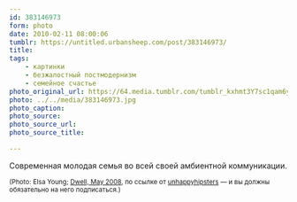 ```yaml
---
id: 383146973
form: photo
date: 2010-02-11 08:00:06
tumblr: https://untitled.urbansheep.com/post/383146973/
title:
tags:
    - картинки
    - безжалостный постмодернизм
    - семейное счастье
photo_original_url: https://64.media.tumblr.com/tumblr_kxhmt3Y7sc1qam6ylo1_1280.jpg
photo: ../../media/383146973.jpg
photo_caption:
photo_source:
photo_source_url:
photo_source_title:

---
```


<p>Современная молодая семья во всей своей амбиентной коммуникации.</p>

<p><small>(Photo: Elsa Young; <a href="http://www.dwell.com/slideshows/katzs-cradle.html?slide=6&amp;paused=true">Dwell, May 2008</a>, по ссылке от <a href="http://unhappyhipsters.com/post/381920826/both-considered-this-quality-time-photo-elsa" class="tumblr_blog">unhappyhipsters</a> — и вы должны обязательно на него подписаться.)</small></p>
